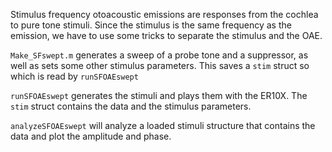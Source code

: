 Stimulus frequency otoacoustic emissions are responses from the cochlea to pure tone stimuli. Since the stimulus is the same frequency as the emission, we have to use some tricks to separate the stimulus and the OAE. 

`Make_SFswept.m` generates a sweep of a probe tone and a suppressor, as well as sets some other stimulus parameters. This saves a `stim` struct so which is read by `runSFOAEswept`

`runSFOAEswept` generates the stimuli and plays them with the ER10X. The `stim` struct contains the data and the stimulus parameters. 

`analyzeSFOAEswept` will analyze a loaded stimuli structure that contains the data and plot the amplitude and phase. 
